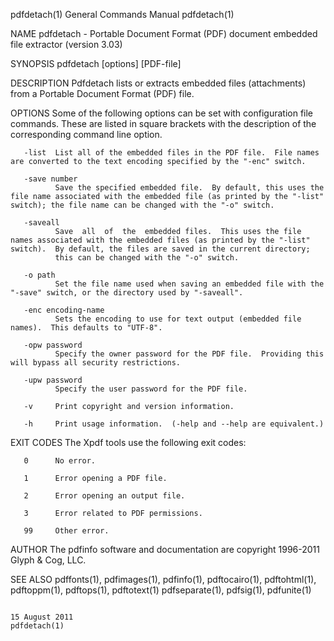 pdfdetach(1)                                                                               General Commands Manual                                                                               pdfdetach(1)

NAME
       pdfdetach - Portable Document Format (PDF) document embedded file extractor (version 3.03)

SYNOPSIS
       pdfdetach [options] [PDF-file]

DESCRIPTION
       Pdfdetach lists or extracts embedded files (attachments) from a Portable Document Format (PDF) file.

OPTIONS
       Some of the following options can be set with configuration file commands.  These are listed in square brackets with the description of the corresponding command line option.

       -list  List all of the embedded files in the PDF file.  File names are converted to the text encoding specified by the "-enc" switch.

       -save number
              Save the specified embedded file.  By default, this uses the file name associated with the embedded file (as printed by the "-list" switch); the file name can be changed with the "-o" switch.

       -saveall
              Save  all  of  the  embedded files.  This uses the file names associated with the embedded files (as printed by the "-list" switch).  By default, the files are saved in the current directory;
              this can be changed with the "-o" switch.

       -o path
              Set the file name used when saving an embedded file with the "-save" switch, or the directory used by "-saveall".

       -enc encoding-name
              Sets the encoding to use for text output (embedded file names).  This defaults to "UTF-8".

       -opw password
              Specify the owner password for the PDF file.  Providing this will bypass all security restrictions.

       -upw password
              Specify the user password for the PDF file.

       -v     Print copyright and version information.

       -h     Print usage information.  (-help and --help are equivalent.)

EXIT CODES
       The Xpdf tools use the following exit codes:

       0      No error.

       1      Error opening a PDF file.

       2      Error opening an output file.

       3      Error related to PDF permissions.

       99     Other error.

AUTHOR
       The pdfinfo software and documentation are copyright 1996-2011 Glyph & Cog, LLC.

SEE ALSO
       pdffonts(1), pdfimages(1), pdfinfo(1), pdftocairo(1), pdftohtml(1), pdftoppm(1), pdftops(1), pdftotext(1) pdfseparate(1), pdfsig(1), pdfunite(1)

                                                                                                15 August 2011                                                                                   pdfdetach(1)
